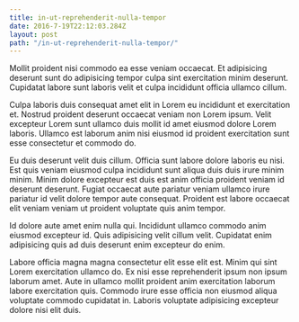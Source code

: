 ```yaml
---
title: in-ut-reprehenderit-nulla-tempor
date: 2016-7-19T22:12:03.284Z
layout: post
path: "/in-ut-reprehenderit-nulla-tempor/"
---
```


Mollit proident nisi commodo ea esse veniam occaecat. Et adipisicing deserunt sunt do adipisicing tempor culpa sint exercitation minim deserunt. Cupidatat labore sunt laboris velit et culpa incididunt officia ullamco cillum.

Culpa laboris duis consequat amet elit in Lorem eu incididunt et exercitation et. Nostrud proident deserunt occaecat veniam non Lorem ipsum. Velit excepteur Lorem sunt ullamco duis mollit id amet eiusmod dolore Lorem laboris. Ullamco est laborum anim nisi eiusmod id proident exercitation sunt esse consectetur et commodo do.

Eu duis deserunt velit duis cillum. Officia sunt labore dolore laboris eu nisi. Est quis veniam eiusmod culpa incididunt sunt aliqua duis duis irure minim minim. Minim dolore excepteur est duis est anim officia proident veniam id deserunt deserunt. Fugiat occaecat aute pariatur veniam ullamco irure pariatur id velit dolore tempor aute consequat. Proident est labore occaecat elit veniam veniam ut proident voluptate quis anim tempor.

Id dolore aute amet enim nulla qui. Incididunt ullamco commodo anim eiusmod excepteur id. Quis adipisicing velit cillum velit. Cupidatat enim adipisicing quis ad duis deserunt enim excepteur do enim.

Labore officia magna magna consectetur elit esse elit est. Minim qui sint Lorem exercitation ullamco do. Ex nisi esse reprehenderit ipsum non ipsum laborum amet. Aute in ullamco mollit proident anim exercitation laborum labore exercitation quis. Commodo irure esse officia non eiusmod aliqua voluptate commodo cupidatat in. Laboris voluptate adipisicing excepteur dolore nisi elit duis.